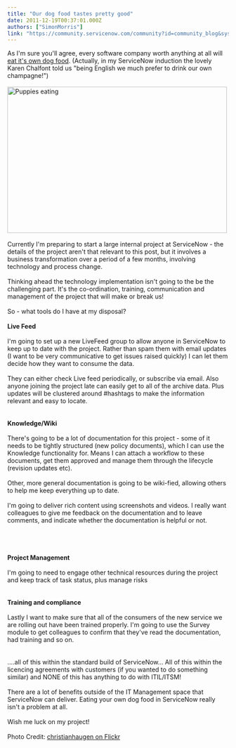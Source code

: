 ```yaml
---
title: "Our dog food tastes pretty good"
date: 2011-12-19T00:37:01.000Z
authors: ["SimonMorris"]
link: "https://community.servicenow.com/community?id=community_blog&sys_id=cdecea65dbd0dbc01dcaf3231f9619a9"
---
```

<p>As I'm sure you'll agree, every software company worth anything at all will <a title=".wikipedia.org/wiki/Eating_your_own_dog_food" href="http://en.wikipedia.org/wiki/Eating_your_own_dog_food">eat it's own dog food</a>. (Actually, in my ServiceNow induction the lovely Karen Chalfont told us "being English we much prefer to drink our own champagne!")<br /><br /><a href="http://www.flickr.com/photos/christianhaugen/3721602063/" title="Puppies eating by Christian Haugen, on Flickr"><img src="http://farm3.staticflickr.com/2580/3721602063_2aff52e447.jpg" width="500" height="333" alt="Puppies eating" /></a><br /><br />Currently I'm preparing to start a large internal project at ServiceNow - the details of the project aren't that relevant to this post, but it involves a business transformation over a period of a few months, involving technology and process change.<br /><br />Thinking ahead the technology implementation isn't going to the be the challenging part. It's the co-ordination, training, communication and management of the project that will make or break us!<br /><br />So - what tools do I have at my disposal?<br /><br /><b>Live Feed</b><br /><br />I'm going to set up a new LiveFeed group to allow anyone in ServiceNow to keep up to date with the project. Rather than spam them with email updates (I want to be very communicative to get issues raised quickly) I can let them decide how they want to consume the data.<br /><br />They can either check Live feed periodically, or subscribe via email. Also anyone joining the project late can easily get to all of the archive data. Plus updates will be clustered around #hashtags to make the information relevant and easy to locate.<br /><br /><img  alt="" class="jive-image" src="c9210442db98d3041dcaf3231f961974.iix" /><br /><br /><b>Knowledge/Wiki</b><br /><br />There's going to be a lot of documentation for this project - some of it needs to be tightly structured (new policy documents), which I can use the Knowledge functionality for. Means I can attach a workflow to these documents, get them approved and manage them through the lifecycle (revision updates etc).<br /><br />Other, more general documentation is going to be wiki-fied, allowing others to help me keep everything up to date.<br /><br />I'm going to deliver rich content using screenshots and videos. I really want colleagues to give me feedback on the documentation and to leave comments, and indicate whether the documentation is helpful or not.<br /><br /><img  alt="" class="jive-image" src="3ee34cc6db181304b322f4621f9619a5.iix" /><br /><br /><br /><img  alt="" class="jive-image" src="fc936fb9db9c9f04e9737a9e0f9619af.iix" /><br /><br /><b>Project Management</b><br /><br />I'm going to need to engage other technical resources during the project and keep track of task status, plus manage risks<br /><br /><img  alt="" class="jive-image" src="d226814edbd013043eb27a9e0f961911.iix" /><br /><br /><b>Training and compliance</b><br /><br />Lastly I want to make sure that all of the consumers of the new service we are rolling out have been trained properly. I'm going to use the Survey module to get colleagues to confirm that they've read the documentation, had training and so on.<br /><br /><img  alt="" class="jive-image" src="d323ec8adb5c5344e9737a9e0f961980.iix" /><br /><br />....all of this within the standard build of ServiceNow... All of this within the licencing agreements with customers (if you wanted to do something similar) and NONE of this has anything to do with ITIL/ITSM!<br /><br />There are a lot of benefits outside of the IT Management space that ServiceNow can deliver. Eating your own dog food in ServiceNow really isn't a problem at all.<br /><br />Wish me luck on my project! <br /><br />Photo Credit: <a title="w.flickr.com/photos/christianhaugen/3721602063/in/photostream/" href="http://www.flickr.com/photos/christianhaugen/3721602063/in/photostream/">christianhaugen on Flickr</a></p>